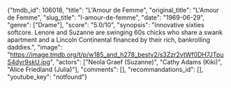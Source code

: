 {"tmdb_id": 106018, "title": "L'Amour de Femme", "original_title": "L'Amour de Femme", "slug_title": "l-amour-de-femme", "date": "1969-06-29", "genre": ["Drame"], "score": "5.0/10", "synopsis": "Innovative sixties softcore. Lenore and Suzanne are swinging 60s chicks who share a swank apartment and a Lincoln Continental financed by their rich, bankrolling daddies.", "image": "https://image.tmdb.org/t/p/w185_and_h278_bestv2/s3Zzr2vtWf0DH7JTpuS4dyr9skU.jpg", "actors": ["Neola Graef (Suzanne)", "Cathy Adams (Kiki)", "Alice Friedland (Julia)"], "comments": [], "recommandations_id": [], "youtube_key": "notfound"}
